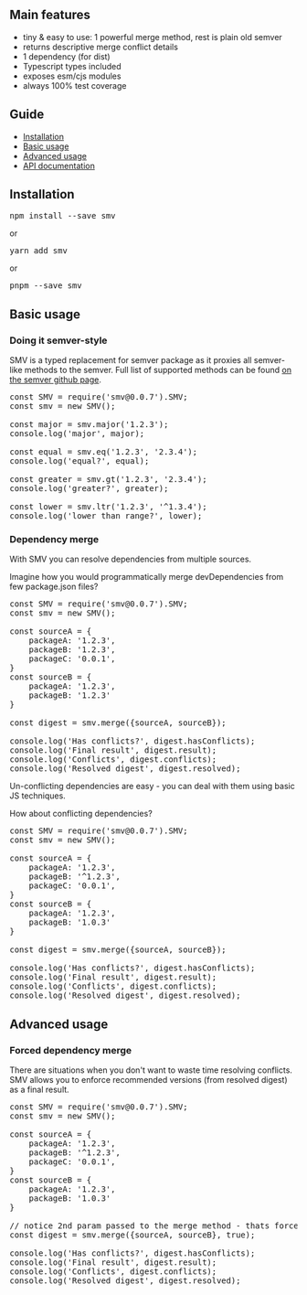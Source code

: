 [//]: # (Readme partial used by an default readme page)

## Main features

*   tiny & easy to use: 1 powerful merge method, rest is plain old semver
*   returns descriptive merge conflict details
*   1 dependency (for dist)
*   Typescript types included
*   exposes esm/cjs modules
*   always 100% test coverage

## Guide

*   [Installation](#installation "Installation")
*   [Basic usage](#basicusage "Basic usage")
*   [Advanced usage](#advancedusage "Advanced usage")
*   [API documentation](#documentation "Documentation")

## Installation

<pre>npm install --save smv</pre>

or

<pre>yarn add smv</pre>

or

<pre>pnpm --save smv</pre>

## Basic usage

### Doing it semver-style 

SMV is a typed replacement for semver package as it proxies all semver-like methods to the semver.
Full list of supported methods can be found [on the semver github page](https://www.npmjs.com/package/semver).

<pre class="runkit-source">const SMV = require('smv@0.0.7').SMV;
const smv = new SMV();

const major = smv.major('1.2.3');
console.log('major', major);

const equal = smv.eq('1.2.3', '2.3.4');
console.log('equal?', equal);

const greater = smv.gt('1.2.3', '2.3.4');
console.log('greater?', greater);

const lower = smv.ltr('1.2.3', '^1.3.4');
console.log('lower than range?', lower);</pre>

### Dependency merge

With SMV you can resolve dependencies from multiple sources. 

Imagine how you would programmatically merge devDependencies from few package.json files?

<pre class="runkit-source">const SMV = require('smv@0.0.7').SMV;
const smv = new SMV();

const sourceA = {
    packageA: '1.2.3',
    packageB: '1.2.3',
    packageC: '0.0.1',
}
const sourceB = {
    packageA: '1.2.3',
    packageB: '1.2.3'
}

const digest = smv.merge({sourceA, sourceB});

console.log('Has conflicts?', digest.hasConflicts);
console.log('Final result', digest.result);
console.log('Conflicts', digest.conflicts);
console.log('Resolved digest', digest.resolved);</pre>

Un-conflicting dependencies are easy - you can deal with them using basic JS techniques.

How about conflicting dependencies?

<pre class="runkit-source">const SMV = require('smv@0.0.7').SMV;
const smv = new SMV();

const sourceA = {
    packageA: '1.2.3',
    packageB: '^1.2.3',
    packageC: '0.0.1',
}
const sourceB = {
    packageA: '1.2.3',
    packageB: '1.0.3'
}

const digest = smv.merge({sourceA, sourceB});

console.log('Has conflicts?', digest.hasConflicts);
console.log('Final result', digest.result);
console.log('Conflicts', digest.conflicts);
console.log('Resolved digest', digest.resolved);</pre>

## Advanced usage

### Forced dependency merge

There are situations when you don't want to waste time resolving conflicts. 
SMV allows you to enforce recommended versions (from resolved digest) as a final result.

<pre class="runkit-source">const SMV = require('smv@0.0.7').SMV;
const smv = new SMV();

const sourceA = {
    packageA: '1.2.3',
    packageB: '^1.2.3',
    packageC: '0.0.1',
}
const sourceB = {
    packageA: '1.2.3',
    packageB: '1.0.3'
}

// notice 2nd param passed to the merge method - thats forceRecommended flag
const digest = smv.merge({sourceA, sourceB}, true);

console.log('Has conflicts?', digest.hasConflicts);
console.log('Final result', digest.result);
console.log('Conflicts', digest.conflicts);
console.log('Resolved digest', digest.resolved);</pre>
